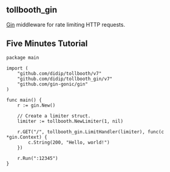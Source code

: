 ## tollbooth_gin

[Gin](https://github.com/gin-gonic) middleware for rate limiting HTTP requests.

## Five Minutes Tutorial

```
package main

import (
    "github.com/didip/tollbooth/v7"
    "github.com/didip/tollbooth_gin/v7"
    "github.com/gin-gonic/gin"
)

func main() {
    r := gin.New()

    // Create a limiter struct.
    limiter := tollbooth.NewLimiter(1, nil)

    r.GET("/", tollbooth_gin.LimitHandler(limiter), func(c *gin.Context) {
        c.String(200, "Hello, world!")
    })

    r.Run(":12345")
}
```